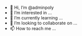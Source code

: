 - 👋 Hi, I’m @adminpoly
- 👀 I’m interested in ...
- 🌱 I’m currently learning ...
- 💞️ I’m looking to collaborate on ...
- 📫 How to reach me ...

<!---
adminpoly/adminpoly is a ✨ special ✨ repository because its `README.md` (this file) appears on your GitHub profile.
You can click the Preview link to take a look at your changes.
--->
